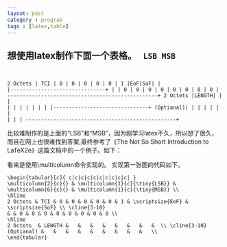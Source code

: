 ```yaml
---
layout: post
category : program
tags : [latex,table]
---
```

想使用latex制作下面一个表格。
<code>
		    	   LSB		    			   MSB	
-------------------------------------------------
2 Octets  | TCI  | 0 | 0 | 0 | 0 | 0 | 1 |EoF|SoF|
          |      |-------------------------------+
          |      | 0 | 0 | 0 | 0 | 0 | 0 | 0 | 0 |
-------------------------------------------------+
2 Octets  |LENGTH|   |   |   |   |   |   |   |   |
          |      |-------------------------------+
(Optianal)|      |   |   |   |   |   |   |   |   |
-------------------------------------------------+
</code>
<!--
<img src = "../image/latex2.jpg" >
-->
比较难制作的是上面的“LSB”和“MSB”，因为刚学习latex不久，所以想了很久，
而且在网上也很难找到答案,最终参考了《The Not So Short Introduction to 
LaTeX2e》这篇文档中的一个例子。如下：
<!--
<img src = "../image/latex1.jpg" >
-->
看来是使用\multicolumn命令实现的。
实现第一张图的代码如下。

	\begin{tabular}[c]{ c|c|c|c|c|c|c|c|c|c| }
	\multicolumn{2}{c}{} & \multicolumn{1}{c}{\tiny{LSB}} & \multicolumn{6}{c}{} & \multicolumn{1}{c}{\tiny{MSB}} \\
	\hline
	2 Octets & TCI & 0 & 0 & 0 & 0 & 0 & 1 & \scriptsize{EoF} & \scriptsize{SoF} \\ \cline{3-10}
	& & 0 & 0 & 0 & 0 & 0 & 0 & 0 & 0 \\
	\hline
	2 Octets  & LENGTH &   &   &   &   &   &   &   &  \\ \cline{3-10}
	(Optianal) &   &   &   &   &   &   &   &   &   \\
	\end{tabular}
